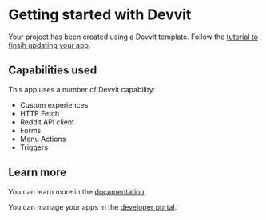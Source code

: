 # Getting started with Devvit

Your project has been created using a Devvit template. Follow the [tutorial to finsih updating your app](https://developers.reddit.com/docs/intro-to-devvit).

## Capabilities used

This app uses a number of Devvit capability:

- Custom experiences
- HTTP Fetch
- Reddit API client
- Forms
- Menu Actions
- Triggers

## Learn more

You can learn more in the [documentation](https://developers.reddit.com/docs/).

You can manage your apps in the [developer portal](https://developers.reddit.com/my/apps).
